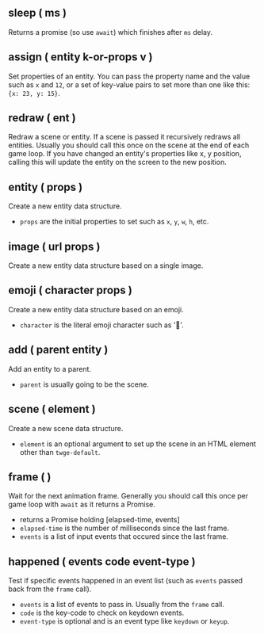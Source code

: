##  sleep  ( ms )

Returns a promise (so use `await`) which finishes after `ms` delay.

##  assign  ( entity k-or-props v )

Set properties of an entity.
  You can pass the property name and the value such as `x` and `12`,
  or a set of key-value pairs to set more than one like this: `{x: 23, y: 15}`.

##  redraw  ( ent )

Redraw a scene or entity. If a scene is passed it recursively redraws all entities.
  Usually you should call this once on the scene at the end of each game loop.
  If you have changed an entity's properties like x, y position,
  calling this will update the entity on the screen to the new position.

##  entity  ( props )

Create a new entity data structure.
  
  - `props` are the initial properties to set such as `x`, `y`, `w`, `h`, etc.

##  image  ( url props )

Create a new entity data structure based on a single image.

##  emoji  ( character props )

Create a new entity data structure based on an emoji.
  
  - `character` is the literal emoji character such as '👻'.

##  add  ( parent entity )

Add an entity to a parent.
  
  - `parent` is usually going to be the scene.

##  scene  ( element )

Create a new scene data structure.
  
  - `element` is an optional argument to set up the scene in an
    HTML element other than `twge-default`.

##  frame  (  )

Wait for the next animation frame.
  Generally you should call this once per game loop with `await` as it returns a Promise.

  - returns a Promise holding [elapsed-time, events]
  - `elapsed-time` is the number of milliseconds since the last frame.
  - `events` is a list of input events that occured since the last frame.

##  happened  ( events code event-type )

Test if specific events happened in an event list (such as `events` passed back from the `frame` call).
  
  - `events` is a list of events to pass in. Usually from the `frame` call.
  - `code` is the key-code to check on keydown events.
  - `event-type` is optional and is an event type like `keydown` or `keyup`.

